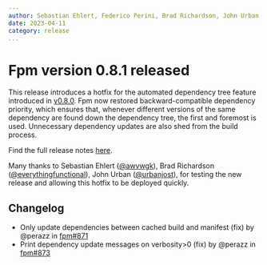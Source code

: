 ```yaml
---
author: Sebastian Ehlert, Federico Perini, Brad Richardson, John Urban
date: 2023-04-11
category: release
...
```


# Fpm version 0.8.1 released

This release introduces a hotfix for the automated dependency tree feature introduced in [v0.8.0](https://github.com/fortran-lang/fpm/releases/tag/v0.8.0).
Fpm now restored backward-compatible dependency priority, which ensures that, whenever different versions of the same dependency are found down the dependency tree, the first and foremost is used.
Unnecessary dependency updates are also shed from the build process.

Find the full release notes [here](https://github.com/fortran-lang/fpm/releases/tag/v0.8.1).

Many thanks to
Sebastian Ehlert ([@awvwgk](https://github.com/awvwgk)),
Brad Richardson ([@everythingfunctional](https://github.com/everythingfunctional)),
John Urban ([@urbanjost](https://github.com/urbanjost)),
for testing the new release and allowing this hotfix to be deployed quickly.

## Changelog

* Only update dependencies between cached build and manifest (fix) by @perazz in [fpm#871](https://github.com/fortran-lang/fpm/pull/871)
* Print dependency update messages on verbosity>0 (fix) by @perazz in [fpm#873](https://github.com/fortran-lang/fpm/pull/873)

